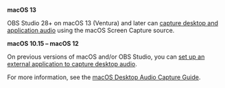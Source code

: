 **macOS 13**

OBS Studio 28+ on macOS 13 (Ventura) and later can [capture desktop and application audio](https://obsproject.com/kb/macos-desktop-audio-capture-guide#capture-audio-on-macos-13-ventura) using the macOS Screen Capture source.

**macOS 10.15 – macOS 12**

On previous versions of macOS and/or OBS Studio, you can [set up an external application to capture desktop audio](https://obsproject.com/kb/macos-desktop-audio-capture-guide#capture-audio-on-previous-versions-of-macos).

For more information, see the [macOS Desktop Audio Capture Guide](https://obsproject.com/kb/macos-desktop-audio-capture-guide).
